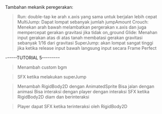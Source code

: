Tambahan mekanik peregerakan:
>Run: double-tap ke arah x.axis yang sama untuk berjalan lebih cepat
>MultiJump: Dapat lompat sebanyak jumlah jumpAmount
>Crouch: Menekan arah bawah melambatkan pergerakan x.axis dan juga mempercepat gerakan gravitasi jika tidak on_ground
>Glide: Menahan input gerakan atas di atas tanah membatasi gerakan gravitasi sebanyak 1/16 dari gravitasi
>SuperJump: akan lompat sangat tinggi jika ketika release input bawah langsung input secara Frame Perfect

------TUTORIAL 5---------
>Menambah custom bgm

>SFX ketika melakukan superJump

>Menambah RigidBody2D dengan AnimatedSprite
>Bisa jalan dengan animasi
>Bisa interaksi dengan player dengan interaksi
>SFX ketika RigidBody2D diam dan berinteraksi

>Player dapat SFX ketika terinteraksi oleh RigidBody2D
